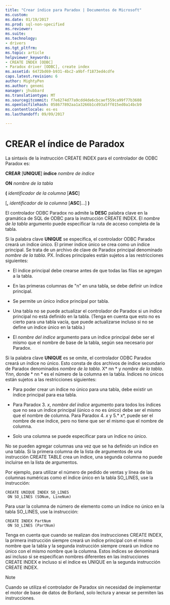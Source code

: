 ```yaml
---
title: "Crear índice para Paradox | Documentos de Microsoft"
ms.custom: 
ms.date: 01/19/2017
ms.prod: sql-non-specified
ms.reviewer: 
ms.suite: 
ms.technology:
- drivers
ms.tgt_pltfrm: 
ms.topic: article
helpviewer_keywords:
- CREATE INDEX [ODBC]
- Paradox driver [ODBC], create index
ms.assetid: 6472bd69-b931-4bc2-a9bf-f1873ed4cdfe
caps.latest.revision: 6
author: MightyPen
ms.author: genemi
manager: jhubbard
ms.translationtype: MT
ms.sourcegitcommit: f7e6274d77a9cdd4de6cbcaef559ca99f77b3608
ms.openlocfilehash: 058677892aa1a3266b1cd93a5ff015ed0a14bcb9
ms.contentlocale: es-es
ms.lasthandoff: 09/09/2017

---
```

# <a name="create-index-for-paradox"></a>CREAR el índice de Paradox
La sintaxis de la instrucción CREATE INDEX para el controlador de ODBC Paradox es:  
  
 **CREAR** [**UNIQUE**] **índice** *nombre de índice*  
  
 **ON** *nombre de la tabla*  
  
 **(** *identificador de la columna* [**ASC**]  
  
 [**,** *identificador de la columna* [**ASC**]...] **)**  
  
 El controlador ODBC Paradox no admite la **DESC** palabra clave en la gramática de SQL de ODBC para la instrucción CREATE INDEX. El *nombre de la tabla* argumento puede especificar la ruta de acceso completa de la tabla.  
  
 Si la palabra clave **UNIQUE** se especifica, el controlador ODBC Paradox creará un índice único. El primer índice único se crea como un índice principal. Se trata de un archivo de clave de Paradox principal denominado *nombre de la tabla*. PX. Índices principales están sujetos a las restricciones siguientes:  
  
-   El índice principal debe crearse antes de que todas las filas se agregan a la tabla.  
  
-   En las primeras columnas de "n" en una tabla, se debe definir un índice principal.  
  
-   Se permite un único índice principal por tabla.  
  
-   Una tabla no se puede actualizar el controlador de Paradox si un índice principal no está definido en la tabla. (Tenga en cuenta que esto no es cierto para una tabla vacía, que puede actualizarse incluso si no se define un índice único en la tabla.)  
  
-   El *nombre del índice* argumento para un índice principal debe ser el mismo que el nombre de base de la tabla, según sea necesario por Paradox.  
  
 Si la palabra clave **UNIQUE** es se omite, el controlador ODBC Paradox creará un índice no único. Esto consta de dos archivos de índice secundario de Paradox denominados *nombre de la tabla*. X* nn * y *nombre de la tabla*. Y*nn*, donde * nn * es el número de la columna en la tabla. Índices no únicos están sujetos a las restricciones siguientes:  
  
-   Para poder crear un índice no único para una tabla, debe existir un índice principal para esa tabla.  
  
-   Para Paradox 3. *x*, *nombre del índice* argumento para todos los índices que no sea un índice principal (único o no es único) debe ser el mismo que el nombre de columna. Para Paradox 4. *x* y 5.* x*, puede ser el nombre de ese índice, pero no tiene que ser el mismo que el nombre de columna.  
  
-   Solo una columna se puede especificar para un índice no único.  
  
 No se pueden agregar columnas una vez que se ha definido un índice en una tabla. Si la primera columna de la lista de argumentos de una instrucción CREATE TABLE crea un índice, una segunda columna no puede incluirse en la lista de argumentos.  
  
 Por ejemplo, para utilizar el número de pedido de ventas y línea de las columnas numéricas como el índice único en la tabla SO_LINES, use la instrucción:  
  
```  
CREATE UNIQUE INDEX SO_LINES  
 ON SO_LINES (SONum, LineNum)  
```  
  
 Para usar la columna de número de elemento como un índice no único en la tabla SO_LINES, use la instrucción:  
  
```  
CREATE INDEX PartNum  
 ON SO_LINES (PartNum)  
```  
  
 Tenga en cuenta que cuando se realizan dos instrucciones CREATE INDEX, la primera instrucción siempre creará un índice principal con el mismo nombre que la tabla y la segunda instrucción siempre creará un índice no único con el mismo nombre que la columna. Estos índices se denominará así incluso si se especifican nombres diferentes en las instrucciones CREATE INDEX e incluso si el índice es UNIQUE en la segunda instrucción CREATE INDEX.  
  
> [!NOTE]  
>  Cuando se utiliza el controlador de Paradox sin necesidad de implementar el motor de base de datos de Borland, solo lectura y anexar se permiten las instrucciones.
